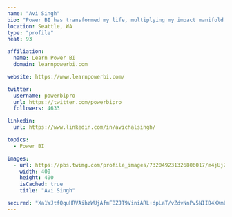 ```yaml
---
name: "Avi Singh"
bio: "Power BI has transformed my life, multiplying my impact manifold. Now I am on a mission to spread the word and share the knowledge"
location: Seattle, WA
type: "profile"
heat: 93

affiliation:
  name: Learn Power BI
  domain: learnpowerbi.com

website: https://www.learnpowerbi.com/

twitter:
  username: powerbipro
  url: https://twitter.com/powerbipro
  followers: 4633

linkedin:
  url: https://www.linkedin.com/in/avichalsingh/

topics:
  - Power BI

images:
  - url: https://pbs.twimg.com/profile_images/732049231326806017/m4jUj2Lu_400x400.jpg
    width: 400
    height: 400
    isCached: true
    title: "Avi Singh"

secured: "Xa1WJtfQquHRVAihzWUjAfmFBZJT9ViniARL+dpLaT/vZdvNnPv5NIID4XXmLBxzMsH2R+y6cBZGFhEP/CmlTiJ8D1IwVHPNIB2gJ6g0h0mwGjeXtwad3q/+oSQPSJ+ZtYtpPOYTHVILfwB3ZFB058I+ho02Lt25IexLl/5U1SSs3Ov6EAxveMQB48Sia5LpTlMqtGW2W9TrynhPhEejkGo45Rs3O8bMKl/YJtdN2A8tAisI0KIGG+A9wkZ2vhD6cAbvgLwonxqFd62tZT3NHultmXpl3jHh2amomGYUn/AsNqFIA3cjH0YaYowhW8+6c6SYVko/zBJeGh6N9vGBqupbS3LSQgj5qN8Ke7HD0BdsB5M6UotSp5wQMeynnAKm6J6ZHdCiw6fg7vY4QG9p7X3qrnOU+MnaACGVqVDbtYg=;PyeV62ZfZM/k23ac17Y9bw=="
---
```


